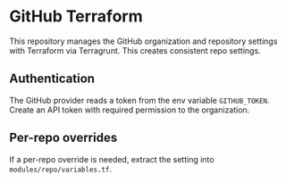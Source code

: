 # GitHub Terraform

This repository manages the GitHub organization and repository settings with Terraform via Terragrunt. This creates consistent repo settings.

## Authentication
The GitHub provider reads a token from the env variable `GITHUB_TOKEN`. Create an API token with required permission to the organization.

## Per-repo overrides
If a per-repo override is needed, extract the setting into `modules/repo/variables.tf`.
